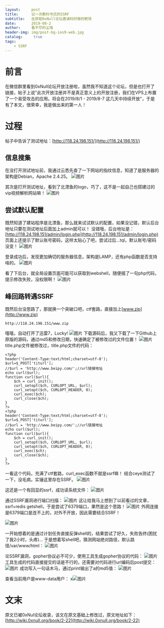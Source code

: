 ```yaml
---
layout:     post
title:      记一次教科书式的SSRF
subtitle:   在获取0xNull论坛邀请码时做的靶场
date:       2019-08-2
author:     看不尽的尘埃
header-img: img/post-bg-ios9-web.jpg
catalog: 	 true
tags:
    - SSRF
---
```

# 前言
在微信群里看到0xNull论坛开放注册啦，虽然我不知道这个论坛，但是也打开了链接，帖子上说"此次开放注册并不是真正意义上的开放注册，我们在VPS上布置了一个易受攻击的应用。将会在2019/8/1 - 2019/8-7 这几天中持续开放"，于是有了本文，很荣幸，我是做出来的第一人！

# 过程
帖子中告诉了测试地址：[http://118.24.198.151/](http://118.24.198.151/)
## 信息搜集
在没打开测试地址前，我通过云悉先查了一下网站的指纹信息，知道了是服务器的架构是Debian，Apache 2.4.25。
![图片](https://uploader.shimo.im/f/FQc61LpEJXku6IYO.png!thumbnail)

其次是打开测试地址，看到了北漂鱼的logo，巧了，这不是一起自己也搭建过的vip视频解析网站嘛！
![图片](https://uploader.shimo.im/f/vMz4JFn0cGAHvoh0.png!thumbnail)

## 尝试默认配置
既然知道了建站程序是北漂鱼，那么就来试试默认的配置，如果没记错，默认后台地址只要在测试地址后面加上admin就可以！
没错哦，后台地址是：
[http://118.24.198.151/admin/login.php](http://118.24.198.151/admin/login.php)
页面上还提示了默认账号密码，这样太贴心了吧，尝试过后...tql，默认账号/密码没变！
![图片](https://uploader.shimo.im/f/O7OLMKzFMiQHH5Xk.png!thumbnail)

登录成功后，发现更加确切的服务器信息，架构是LAMP，还有php函数是否支持啥的。
![图片](https://uploader.shimo.im/f/OY5ynCDviZ0ZNbn6.png!thumbnail)

看了下后台，就全局设置页面可能可以获取到webshell，随便插了一句php代码，提示修改失败，没权限啊！
![图片](https://uploader.shimo.im/f/K4lIeBydmrQC3mJx.png!thumbnail)

## 峰回路转遇SSRF
既然后台没思路了，那就换一个突破口吧，ctf套路，直接加上[www.zip](http://www.zip)
```
http://118.24.198.151/www.zip
```
嘻嘻，自动打开了迅雷7，Lucky!
![图片](https://uploader.shimo.im/f/zgkjCbyh61Qja2Tp.png!thumbnail)
下载源码后，我又下载了一下Github上原版的源码，通过md5和修改日期，快速确定了被修改过的文件位置！
![图片](https://uploader.shimo.im/f/rp8w0TPNMageLZwQ.png!thumbnail)
title.php文件被修改过，title.php文件的代码：
```
<?php
header('Content-Type:text/html;charset=utf-8');
$url=$_POST['titurl'];
//$url = 'http://www.beipy.com/';//url链接地址
echo curl($url);
function curl($url){
    $ch = curl_init();
    curl_setopt($ch, CURLOPT_URL, $url);
    curl_setopt($ch, CURLOPT_HEADER, 0);
    curl_exec($ch);
    curl_close($ch);
}
?>
<?php
header('Content-Type:text/html;charset=utf-8');
$url=$_POST['titurl'];
//$url = 'http://www.beipy.com/';//url链接地址
echo curl($url);
function curl($url){
    $ch = curl_init();
    curl_setopt($ch, CURLOPT_URL, $url);
    curl_setopt($ch, CURLOPT_HEADER, 0);
    curl_exec($ch);
    curl_close($ch);
}
?>
```

一看这个代码，充满了ctf套路，curl_exec函数不就是ssrf嘛！
结合ceye测试了一下，没毛病，实锤这里存在SSRF。
![图片](https://uploader.shimo.im/f/Jm4YweCEJKIA8czs.png!thumbnail)

这还是一个有回显的ssrf，成功读系统文件：
![图片](https://uploader.shimo.im/f/Dx7A43PnNg4unw9P.png!thumbnail)

通过SSRF漏洞进行端口扫描：
![图片](https://uploader.shimo.im/f/CUf4bH258nszPGul.png!thumbnail)
这让给我马上想到了以前看过的文章，ssrf+redis getshell，于是尝试了6379端口，果然是这个思路！
![图片](https://uploader.shimo.im/f/Nd9TG35nCeE28zUz.png!thumbnail)
外网连接是6379端口是连不上的，对外不开放，因此需要结合SSRF！

![图片](https://uploader.shimo.im/f/vkNB3seXc2QERSkI.png!thumbnail)

一开始想着的是通过计划任务直接反弹shell的，结果尝试了好久，失败告终(困扰了我2小时，头疼)...
于是想着写shell吧，猜测网站绝对路径，默认路径/var/www/html：
![图片](https://uploader.shimo.im/f/jaIy4rh8jwsD8CHX.png!thumbnail)

论SSRF漏洞，gopher协议必不可少，使用工具生成gopher协议的代码：
![图片](https://uploader.shimo.im/f/Oh3Oi33jQak486OJ.png!thumbnail)
工具生成的代码直接提交的话是不行的，还需要对代码进行url编码后post提交：
![图片](https://uploader.shimo.im/f/i2aTzvPK5d8K2Vge.png!thumbnail)
成功写入一句话木马，通过print输出了a的md5值：
![图片](https://uploader.shimo.im/f/RJHyhHHTPDkAewZe.png!thumbnail)

查看当前用户是www-data用户：
x![图片](https://uploader.shimo.im/f/FnMJhaRxbdoAEmSV.png!thumbnail)

# 文末
原文已被0xNul论坛收录，该文在原文基础上修改过，原文地址如下：[http://wiki.0xnull.org/book/2-22](http://wiki.0xnull.org/book/2-22)



